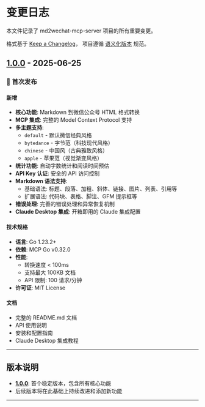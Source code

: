 # 变更日志

本文件记录了 md2wechat-mcp-server 项目的所有重要变更。

格式基于 [Keep a Changelog](https://keepachangelog.com/zh-CN/1.0.0/)，
项目遵循 [语义化版本](https://semver.org/lang/zh-CN/) 规范。

## [1.0.0] - 2025-06-25

### 🎉 首次发布

#### 新增
- **核心功能**: Markdown 到微信公众号 HTML 格式转换
- **MCP 集成**: 完整的 Model Context Protocol 支持
- **多主题支持**: 
  - `default` - 默认微信经典风格
  - `bytedance` - 字节范（科技现代风格）
  - `chinese` - 中国风（古典雅致风格）
  - `apple` - 苹果范（视觉渐变风格）
- **统计功能**: 自动字数统计和阅读时间预估
- **API Key 认证**: 安全的 API 访问控制
- **Markdown 语法支持**:
  - 基础语法: 标题、段落、加粗、斜体、链接、图片、列表、引用等
  - 扩展语法: 代码块、表格、脚注、GFM 提示框等
- **错误处理**: 完善的错误处理和异常恢复机制
- **Claude Desktop 集成**: 开箱即用的 Claude 集成配置

#### 技术规格
- **语言**: Go 1.23.2+
- **依赖**: MCP Go v0.32.0
- **性能**: 
  - 转换速度 < 100ms
  - 支持最大 100KB 文档
  - API 限制: 100 请求/分钟
- **许可证**: MIT License

#### 文档
- 完整的 README.md 文档
- API 使用说明
- 安装和配置指南
- Claude Desktop 集成教程

---

## 版本说明

- **[1.0.0]**: 首个稳定版本，包含所有核心功能
- 后续版本将在此基础上持续改进和添加新功能

---

[1.0.0]: https://github.com/geekjourneyx/md2wechat-mcp-server/releases/tag/v1.0.0 

